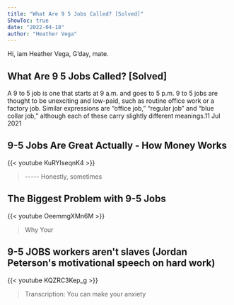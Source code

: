 ```yaml
---
title: "What Are 9 5 Jobs Called? [Solved]"
ShowToc: true 
date: "2022-04-18"
author: "Heather Vega" 
---
```


Hi, iam Heather Vega, G’day, mate.
## What Are 9 5 Jobs Called? [Solved]
A 9 to 5 job is one that starts at 9 a.m. and goes to 5 p.m. 9 to 5 jobs are thought to be unexciting and low-paid, such as routine office work or a factory job. Similar expressions are “office job,” “regular job” and “blue collar job,” although each of these carry slightly different meanings.11 Jul 2021

## 9-5 Jobs Are Great Actually - How Money Works
{{< youtube KuRYIseqnK4 >}}
>----- Honestly, sometimes 

## The Biggest Problem with 9-5 Jobs
{{< youtube OeemmgXMn6M >}}
>Why Your 

## 9-5 JOBS workers aren't slaves (Jordan Peterson's motivational speech on hard work)
{{< youtube KQZRC3Kep_g >}}
>Transcription: You can make your anxiety 

